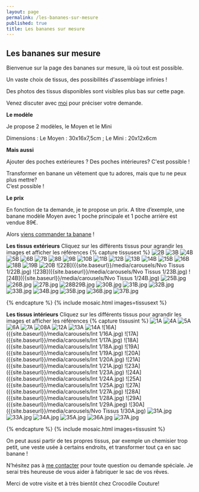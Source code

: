 ```yaml
---
layout: page
permalink: /les-bananes-sur-mesure
published: true
title: Les bananes sur mesure
---
```

## Les bananes sur mesure 

Bienvenue sur la page des bananes sur mesure, là où tout est possible.

Un vaste choix de tissus, des possibilités d'assemblage infinies !

Des photos des tissus disponibles sont visibles plus bas sur cette page.


Venez discuter avec [moi](mailto:crocodile.couture@gmail.com) pour préciser votre demande.


**Le modèle** 

Je propose 2 modèles, le Moyen et le Mini

Dimensions : Le Moyen : 30x16x7,5cm ; Le Mini : 20x12x6cm

**Mais aussi**

Ajouter des poches extérieures ? Des poches intérieures? 
C'est possible !

Transformer en banane un vêtement que tu adores, mais que tu ne peux plus mettre?  
C’est possible !


**Le prix**

En fonction de ta demande, je te propose un prix. 
A titre d’exemple, une banane modèle Moyen avec 1 poche principale et 1 poche arrière est vendue 89€.

Alors [viens commander ta banane](mailto:crocodile.couture@gmail.com) ! 

**Les tissus extérieurs**
Cliquez sur les différents tissus pour agrandir les images et afficher les références
{% capture tissusext %}
![2B]({{site.baseurl}}/media/carousels/EXT2/2B.jpg)
![3B]({{site.baseurl}}/media/carousels/EXT2/3B.jpg)
![4B]({{site.baseurl}}/media/carousels/EXT2/4B.jpg)
![5B]({{site.baseurl}}/media/carousels/EXT2/5B.jpg)
![6B]({{site.baseurl}}/media/carousels/EXT2/6B.jpg)
![7B]({{site.baseurl}}/media/carousels/EXT2/7B.jpg)
![8B]({{site.baseurl}}/media/carousels/EXT2/8B.jpg)
![9B]({{site.baseurl}}/media/carousels/Ext1/9B.jpg)
![10B]({{site.baseurl}}/media/carousels/Ext1/10B.jpg)
![11B]({{site.baseurl}}/media/carousels/Ext1/11B.jpg)
![12B]({{site.baseurl}}/media/carousels/Ext1/12B.jpg)
![13B]({{site.baseurl}}/media/carousels/Ext1/13B.jpg)
![14B]({{site.baseurl}}/media/carousels/Ext1/14B.jpg)
![15B]({{site.baseurl}}/media/carousels/Ext1/15B.jpg)
![16B]({{site.baseurl}}/media/carousels/Ext1/16B.jpg)
![18B]({{site.baseurl}}/media/carousels/Ext1/18B.jpg)
![19B]({{site.baseurl}}/media/carousels/Ext1/19B.jpg)
![20B]({{site.baseurl}}/media/carousels/Ext1/20B.jpg)
![22B]({{site.baseurl}}/media/carousels/Nvo Tissus 1/22B.jpg)
![23B]({{site.baseurl}}/media/carousels/Nvo Tissus 1/23B.jpg)
![24B]({{site.baseurl}}/media/carousels/Nvo Tissus 1/24B.jpg)
![25B.jpg]({{site.baseurl}}/media/25B.jpg)
![26B.jpg]({{site.baseurl}}/media/26B.jpg)
![27B.jpg]({{site.baseurl}}/media/27B.jpg)
![28B29B.jpg]({{site.baseurl}}/media/28B29B.jpg)
![30B.jpg]({{site.baseurl}}/media/30B.jpg)
![31B.jpg]({{site.baseurl}}/media/31B.jpg)
![32B.jpg]({{site.baseurl}}/media/32B.jpg)
![33B.jpg]({{site.baseurl}}/media/33B.jpg)
![34B.jpg]({{site.baseurl}}/media/34B.jpg)
![35B.jpg]({{site.baseurl}}/media/35B.jpg)
![36B.jpg]({{site.baseurl}}/media/36B.jpg)
![37B.jpg]({{site.baseurl}}/media/37B.jpg)

{% endcapture %}
{% include mosaic.html images=tissusext %}

**Les tissus intérieurs**
Cliquez sur les différents tissus pour agrandir les images et afficher les références
{% capture tissusint %}
![1A]({{site.baseurl}}/media/carousels/Int2/1A.jpg)
![4A]({{site.baseurl}}/media/carousels/Int2/4A.jpg)
![5A]({{site.baseurl}}/media/carousels/Int2/5A.jpg)
![6A]({{site.baseurl}}/media/carousels/Int2/6A.jpg)
![7A]({{site.baseurl}}/media/carousels/Int2/7A.jpg)
![08A]({{site.baseurl}}/media/carousels/Int2/08A.jpg)
![12A]({{site.baseurl}}/media/carousels/Int2/12A.jpg)
![13A]({{site.baseurl}}/media/carousels/Int2/13A.jpg)
![14A]({{site.baseurl}}/media/carousels/Int2/14A.jpg)
![16A]({{site.baseurl}}/media/carousels/Int 1/16A.jpg)
![17A]({{site.baseurl}}/media/carousels/Int 1/17A.jpg)
![18A]({{site.baseurl}}/media/carousels/Int 1/18A.jpg)
![19A]({{site.baseurl}}/media/carousels/Int 1/19A.jpg)
![20A]({{site.baseurl}}/media/carousels/Int 1/20A.jpg)
![21A]({{site.baseurl}}/media/carousels/Int 1/21A.jpg)
![23A]({{site.baseurl}}/media/carousels/Int 1/23A.jpg)
![24A]({{site.baseurl}}/media/carousels/Int 1/24A.jpg)
![25A]({{site.baseurl}}/media/carousels/Int 1/25A.jpg)
![27A]({{site.baseurl}}/media/carousels/Int 1/27A.jpg)
![28A]({{site.baseurl}}/media/carousels/Int 1/28A.jpg)
![29A]({{site.baseurl}}/media/carousels/Int 1/29A.jpeg)
![30A]({{site.baseurl}}/media/carousels/Nvo Tissus 1/30A.jpg)
![31A.jpg]({{site.baseurl}}/media/31A.jpg)
![33A.jpg]({{site.baseurl}}/media/33A.jpg)
![34A.jpg]({{site.baseurl}}/media/34A.jpg)
![35A.jpg]({{site.baseurl}}/media/35A.jpg)
![36A.jpg]({{site.baseurl}}/media/36A.jpg)
![37A.jpg]({{site.baseurl}}/media/37A.jpg)

{% endcapture %}
{% include mosaic.html images=tissusint %}

On peut aussi partir de tes propres tissus, par exemple un chemisier trop petit, une veste usée à certains endroits, et transformer tout ça en sac banane !


N’hésitez pas à [me contacter](mailto:crocodile.couture@gmail.com) pour toute question ou demande spéciale. Je serai très heureuse de vous aider à fabriquer le sac de vos rêves.

Merci de votre visite et à très bientôt chez Crocodile Couture!

